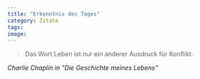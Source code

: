 ```yaml
---
title: "Erkenntnis des Tages"
category: Zitate
tags: 
image: 
---
```



> Das Wort Leben ist nur ein anderer Ausdruck für Konflikt.


*Charlie Chaplin in "Die Geschichte meines Lebens"*